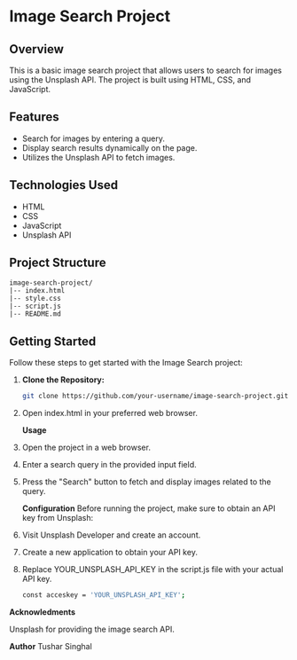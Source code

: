 # Image Search Project

## Overview

This is a basic image search project that allows users to search for images using the Unsplash API. The project is built using HTML, CSS, and JavaScript.

## Features

- Search for images by entering a query.
- Display search results dynamically on the page.
- Utilizes the Unsplash API to fetch images.

## Technologies Used

- HTML
- CSS
- JavaScript
- Unsplash API

## Project Structure

```plaintext
image-search-project/
|-- index.html
|-- style.css
|-- script.js
|-- README.md
```
## Getting Started

Follow these steps to get started with the Image Search project:

1. **Clone the Repository:**

   ```bash
   git clone https://github.com/your-username/image-search-project.git

2. Open index.html in your preferred web browser.
   
   **Usage**
1. Open the project in a web browser.
2. Enter a search query in the provided input field.
3. Press the "Search" button to fetch and display images related to the query.

   **Configuration**
   Before running the project, make sure to obtain an API key from Unsplash:
1. Visit Unsplash Developer and create an account.
2. Create a new application to obtain your API key.
3. Replace YOUR_UNSPLASH_API_KEY in the script.js file with your actual API key.
    ```bash
    const acceskey = 'YOUR_UNSPLASH_API_KEY';

  **Acknowledments**

  Unsplash for providing the image search API.
  
  **Author**
  Tushar Singhal
  
   

